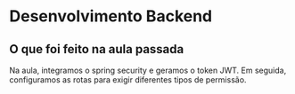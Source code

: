 # Desenvolvimento Backend

## O que foi feito na aula passada

Na aula, integramos o spring security e geramos o token JWT. Em seguida, configuramos as rotas para exigir diferentes
tipos de permissão.